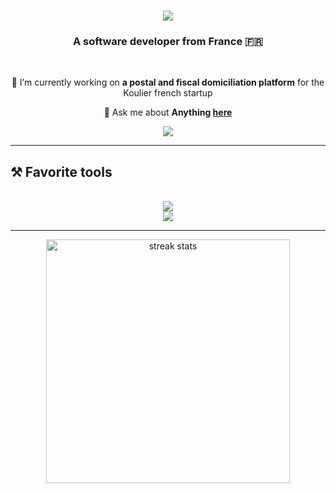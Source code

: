 <h1 align="center">
    <img src="https://readme-typing-svg.herokuapp.com/?font=Meslo&duration=3000&color=39D353&center=true&lines=Hi+There!+👋;+I'm+Matteo+Glock!;" />
</h1>

<h3 align="center">A software developer from France 🇫🇷</h3>

<br/>

<div align="center">
 
 🔭 I’m currently working on **a postal and fiscal domiciliation platform** for the Koulier french startup
 
 <!--  🌱 I’m currently learning **Thai language, Whisper, Kubernetes** -->

💬 Ask me about **Anything [here](https://github.com/mgloc/issues)**

 </div>
 
<div align="center"> 
  <a href="https://linkedin.com/in/mglock" target="_blank">
    <img src="https://img.shields.io/badge/LinkedIn-0077B5?style=for-the-badge&logo=linkedin&logoColor=white" target="_blank" />
  </a>
</div>

 <hr/>
 
## ⚒️ Favorite tools
<br/>
<div align="center">
    <img src="https://skillicons.dev/icons?i=typescript,go,rust,python,nodejs,javascript,postgresql,svelte" />
    <br>
    <img src="https://skillicons.dev/icons?i=docker,kubernetes,github,figma,tailwind" />
</div>

<hr/>

<div align=center>
  <img width=390 src="https://github-readme-streak-stats-salesp07.vercel.app/?user=mgloc&count_private=true&theme=github-dark&border_radius=10" alt="streak stats"/>
  
</div>
